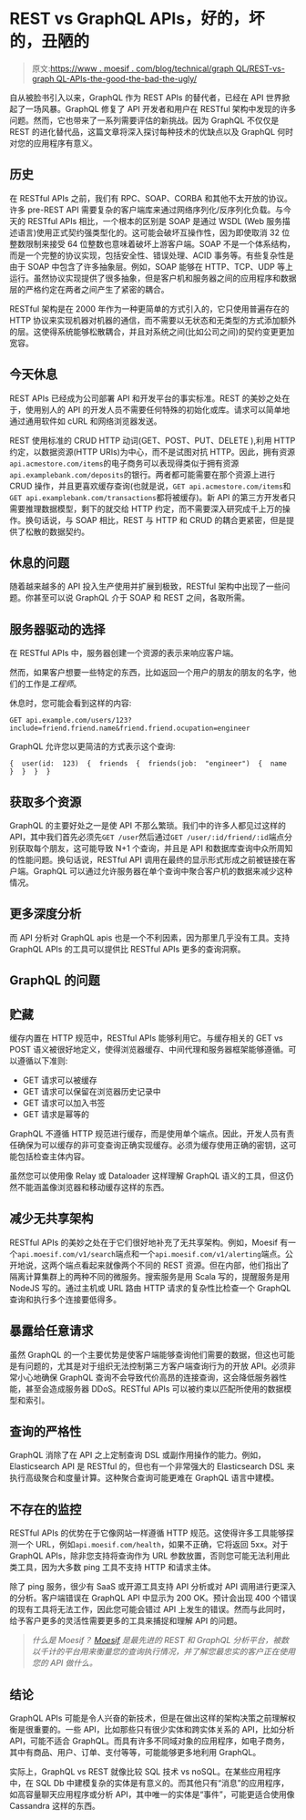 # REST vs GraphQL APIs，好的，坏的，丑陋的

> 原文:[https://www . moesif . com/blog/technical/graph QL/REST-vs-graph QL-APIs-the-good-the-bad-the-ugly/](https://www.moesif.com/blog/technical/graphql/REST-vs-GraphQL-APIs-the-good-the-bad-the-ugly/)

自从被脸书引入以来，GraphQL 作为 REST APIs 的替代者，已经在 API 世界掀起了一场风暴。GraphQL 修复了 API 开发者和用户在 RESTful 架构中发现的许多问题。然而，它也带来了一系列需要评估的新挑战。因为 GraphQL 不仅仅是 REST 的进化替代品，这篇文章将深入探讨每种技术的优缺点以及 GraphQL 何时对您的应用程序有意义。

## 历史

在 RESTful APIs 之前，我们有 RPC、SOAP、CORBA 和其他不太开放的协议。许多 pre-REST API 需要复杂的客户端库来通过网络序列化/反序列化负载。与今天的 RESTful APIs 相比，一个根本的区别是 SOAP 是通过 WSDL (Web 服务描述语言)使用正式契约强类型化的。这可能会破坏互操作性，因为即使取消 32 位整数限制来接受 64 位整数也意味着破坏上游客户端。SOAP 不是一个体系结构，而是一个完整的协议实现，包括安全性、错误处理、ACID 事务等。有些复杂性是由于 SOAP 中包含了许多抽象层。例如，SOAP 能够在 HTTP、TCP、UDP 等上运行。虽然协议实现提供了很多抽象，但是客户机和服务器之间的应用程序和数据层的严格约定在两者之间产生了紧密的耦合。

RESTful 架构是在 2000 年作为一种更简单的方式引入的，它只使用普遍存在的 HTTP 协议来实现机器对机器的通信，而不需要以无状态和无类型的方式添加额外的层。这使得系统能够松散耦合，并且对系统之间(比如公司之间)的契约变更更加宽容。

## 今天休息

REST APIs 已经成为公司部署 API 和开发平台的事实标准。REST 的美妙之处在于，使用别人的 API 的开发人员不需要任何特殊的初始化或库。请求可以简单地通过通用软件如 cURL 和网络浏览器发送。

REST 使用标准的 CRUD HTTP 动词(GET、POST、PUT、DELETE ),利用 HTTP 约定，以数据资源(HTTP URIs)为中心，而不是试图对抗 HTTP。因此，拥有资源`api.acmestore.com/items`的电子商务可以表现得类似于拥有资源`api.examplebank.com/deposits`的银行。两者都可能需要在那个资源上进行 CRUD 操作，并且更喜欢缓存查询(也就是说，`GET api.acmestore.com/items`和`GET api.examplebank.com/transactions`都将被缓存)。新 API 的第三方开发者只需要推理数据模型，剩下的就交给 HTTP 约定，而不需要深入研究成千上万的操作。换句话说，与 SOAP 相比，REST 与 HTTP 和 CRUD 的耦合更紧密，但是提供了松散的数据契约。

## 休息的问题

随着越来越多的 API 投入生产使用并扩展到极致，RESTful 架构中出现了一些问题。你甚至可以说 GraphQL 介于 SOAP 和 REST 之间，各取所需。

## 服务器驱动的选择

在 RESTful APIs 中，服务器创建一个资源的表示来响应客户端。

然而，如果客户想要一些特定的东西，比如返回一个用户的朋友的朋友的名字，他们的工作是*工程师*。

休息时，您可能会看到这样的内容:

```
GET api.example.com/users/123?include=friend.friend.name&friend.friend.ocupation=engineer 
```

GraphQL 允许您以更简洁的方式表示这个查询:

```
{  user(id:  123)  {  friends  {  friends(job:  "engineer")  {  name  }  }  }  } 
```

## 获取多个资源

GraphQL 的主要好处之一是使 API 不那么繁琐。我们中的许多人都见过这样的 API，其中我们首先必须先`GET /user`然后通过`GET /user/:id/friend/:id`端点分别获取每个朋友，这可能导致 N+1 个查询，并且是 API 和数据库查询中众所周知的性能问题。换句话说，RESTful API 调用在最终的显示形式形成之前被链接在客户端。GraphQL 可以通过允许服务器在单个查询中聚合客户机的数据来减少这种情况。

## 更多深度分析

而 API 分析对 GraphQL apis 也是一个不利因素，因为那里几乎没有工具。支持 GraphQL APIs 的工具可以提供比 RESTful APIs 更多的查询洞察。

## GraphQL 的问题

## 贮藏

缓存内置在 HTTP 规范中，RESTful APIs 能够利用它。与缓存相关的 GET vs POST 语义被很好地定义，使得浏览器缓存、中间代理和服务器框架能够遵循。可以遵循以下准则:

*   GET 请求可以被缓存
*   GET 请求可以保留在浏览器历史记录中
*   GET 请求可以加入书签
*   GET 请求是幂等的

GraphQL 不遵循 HTTP 规范进行缓存，而是使用单个端点。因此，开发人员有责任确保为可以缓存的非可变查询正确实现缓存。必须为缓存使用正确的密钥，这可能包括检查主体内容。

虽然您可以使用像 Relay 或 Dataloader 这样理解 GraphQL 语义的工具，但这仍然不能涵盖像浏览器和移动缓存这样的东西。

## 减少无共享架构

RESTful APIs 的美妙之处在于它们很好地补充了无共享架构。例如，Moesif 有一个`api.moesif.com/v1/search`端点和一个`api.moesif.com/v1/alerting`端点。公开地说，这两个端点看起来就像两个不同的 REST 资源。但在内部，他们指出了隔离计算集群上的两种不同的微服务。搜索服务是用 Scala 写的，提醒服务是用 NodeJS 写的。通过主机或 URL 路由 HTTP 请求的复杂性比检查一个 GraphQL 查询和执行多个连接要低得多。

## 暴露给任意请求

虽然 GraphQL 的一个主要优势是使客户端能够查询他们需要的数据，但这也可能是有问题的，尤其是对于组织无法控制第三方客户端查询行为的开放 API。必须非常小心地确保 GraphQL 查询不会导致代价高昂的连接查询，这会降低服务器性能，甚至会造成服务器 DDoS。RESTful APIs 可以被约束以匹配所使用的数据模型和索引。

## 查询的严格性

GraphQL 消除了在 API 之上定制查询 DSL 或副作用操作的能力。例如，Elasticsearch API 是 RESTful 的，但也有一个非常强大的 Elasticsearch DSL 来执行高级聚合和度量计算。这种聚合查询可能更难在 GraphQL 语言中建模。

## 不存在的监控

RESTful APIs 的优势在于它像网站一样遵循 HTTP 规范。这使得许多工具能够探测一个 URL，例如`api.moesif.com/health`，如果不正确，它将返回 5xx。对于 GraphQL APIs，除非您支持将查询作为 URL 参数放置，否则您可能无法利用此类工具，因为大多数 ping 工具不支持 HTTP 和请求主体。

除了 ping 服务，很少有 SaaS 或开源工具支持 API 分析或对 API 调用进行更深入的分析。客户端错误在 GraphQL API 中显示为 200 OK。预计会出现 400 个错误的现有工具将无法工作，因此您可能会错过 API 上发生的错误。然而与此同时，给予客户更多的灵活性需要更多的工具来捕捉和理解 API 的问题。

> *什么是 Moesif？ [Moesif](https://www.moesif.com/features/graphql-analytics) 是最先进的 REST 和 GraphQL 分析平台，被数以千计的平台用来衡量您的查询执行情况，并了解您最忠实的客户正在使用您的 API 做什么。*

## 结论

GraphQL APIs 可能是令人兴奋的新技术，但是在做出这样的架构决策之前理解权衡是很重要的。一些 API，比如那些只有很少实体和跨实体关系的 API，比如分析 API，可能不适合 GraphQL。而具有许多不同域对象的应用程序，如电子商务，其中有商品、用户、订单、支付等等，可能能够更多地利用 GraphQL。

实际上，GraphQL vs REST 就像比较 SQL 技术 vs noSQL。在某些应用程序中，在 SQL Db 中建模复杂的实体是有意义的。而其他只有“消息”的应用程序，如高容量聊天应用程序或分析 API，其中唯一的实体是“事件”，可能更适合使用像 Cassandra 这样的东西。